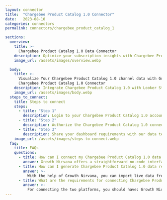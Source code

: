 ```yaml
---
layout: connector
title:  "Chargebee Product Catalog 1.0 Connector"
date:   2023-08-10
categories: connectors
permalink: connectors/chargebee_product_catalog_1

sections:
  overview:
    title: >-
      Chargebee Product Catalog 1.0 Data Connector
    description: Optimize your subscription insights with Chargebee Product Catalog 1.0 integration. Seamlessly merge product and subscription data from Chargebee with Looker Studio's analytical capabilities, unlocking insights that drive pricing strategies, customer experiences, and growth.
    image_url: /assets/images/overview.webp

  body:
    title: >-
      Visualize Your Chargebee Product Catalog 1.0 channel data with Growth Nirvana's
      Chargebee Product Catalog 1.0 Connector
    description: Integrate Chargebee Product Catalog 1.0 with Looker Studio for comprehensive subscription analytics that guide your growth strategies.
    image_url: /assets/images/body.webp
  steps_to_connect:
    title: Steps to connect
    steps:
      - title: "Step 1"
        description: Login to your Chargebee Product Catalog 1.0 account
      - title: "Step 2"
        description: Authorize the Chargebee Product Catalog 1.0 connection to send data to Growth Nirvana
      - title: "Step 3"
        description: Share your dashboard requirements with our data team. We will build the report for you.
    image_url: /assets/images/steps-to-connect.webp
  faq:
    title: FAQs
    questions:
      - title: How can I connect my Chargebee Product Catalog 1.0 data to Google Data Studio/Looker Studio?
        answer: Growth Nirvana offers a straightforward no-code interface to connect to Chargebee Product Catalog 1.0 data sources.
      - title: How can I generate Chargebee Product Catalog 1.0 data reports in Looker Studio?
        answer: >-
          With the help of Growth Nirvana, you can import live data from Chargebee Product Catalog 1.0 into Looker Studio. These data can be viewed in charts, tables, and dashboards to generate branded reports that can be shared instantly.
      - title: What are the requirements for connecting Chargebee Product Catalog 1.0 and Looker Studio?
        answer: >-
          For connecting the two platforms, you should have: Growth Nirvana Account and Chargebee Product Catalog 1.0 Ads Account
---
```

